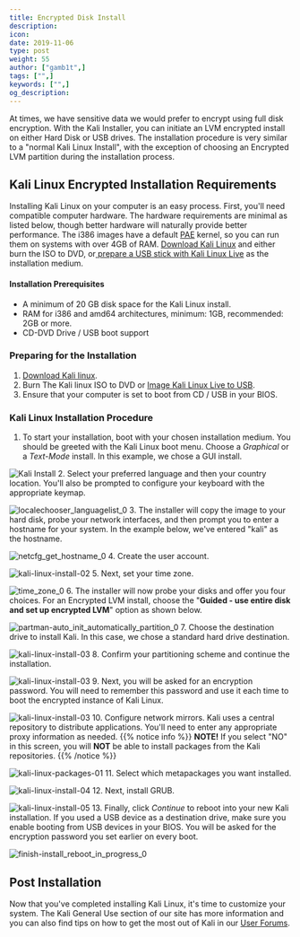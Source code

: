 ```yaml
---
title: Encrypted Disk Install
description:
icon:
date: 2019-11-06
type: post
weight: 55
author: ["gamb1t",]
tags: ["",]
keywords: ["",]
og_description:
---
```


At times, we have sensitive data we would prefer to encrypt using full disk encryption. With the Kali Installer, you can initiate an LVM encrypted install on either Hard Disk or USB drives. The installation procedure is very similar to a "normal Kali Linux Install", with the exception of choosing an Encrypted LVM partition during the installation process.

## Kali Linux Encrypted Installation Requirements

Installing Kali Linux on your computer is an easy process. First, you'll need compatible computer hardware. The hardware requirements are minimal as listed below, though better hardware will naturally provide better performance. The i386 images have a default [PAE](http://en.wikipedia.org/wiki/Physical_Address_Extension) kernel, so you can run them on systems with over 4GB of RAM. [Download Kali Linux](/docs/introduction/download-official-kali-linux-images/) and either burn the ISO to DVD, or[ prepare a USB stick with Kali Linux Live](/docs/usb/kali-linux-live-usb-install/) as the installation medium.

#### Installation Prerequisites

* A minimum of 20 GB disk space for the Kali Linux install.
* RAM for i386 and amd64 architectures, minimum: 1GB, recommended: 2GB or more.
* CD-DVD Drive / USB boot support

### Preparing for the Installation

1. [Download Kali linux](/docs/introduction/download-official-kali-linux-images/).
2. Burn The Kali linux ISO to DVD or [Image Kali Linux Live to USB](/docs/usb/kali-linux-live-usb-install/).
3. Ensure that your computer is set to boot from CD / USB in your BIOS.

### Kali Linux Installation Procedure

1. To start your installation, boot with your chosen installation medium. You should be greeted with the Kali Linux boot menu. Choose a _Graphical_ or a _Text-Mode_ install. In this example, we chose a GUI install.

![Kali Install](kali-encrypted-install-1.png)
2. Select your preferred language and then your country location. You'll also be prompted to configure your keyboard with the appropriate keymap.

![localechooser_languagelist_0](kali-encrypted-install-2.png)
3. The installer will copy the image to your hard disk, probe your network interfaces, and then prompt you to enter a hostname for your system. In the example below, we've entered "kali" as the hostname.

![netcfg_get_hostname_0](kali-user-1.png)
4. Create the user account.

![kali-linux-install-02](kali-encrypted-install-4.png)
5. Next, set your time zone.

![time_zone_0](kali-encrypted-install-5.png)
 6. The installer will now probe your disks and offer you four choices. For an Encrypted LVM install, choose the "**Guided - use entire disk and set up encrypted LVM**" option as shown below.

![partman-auto_init_automatically_partition_0](kali-encrypted-install-6.png)
7. Choose the destination drive to install Kali. In this case, we chose a standard hard drive destination.

![kali-linux-install-03](kali-encrypted-install-7.png)
8. Confirm your partitioning scheme and continue the installation.

![kali-linux-install-03](kali-encrypted-install-8.png)
9. Next, you will be asked for an encryption password. You will need to remember this password and use it each time to boot the encrypted instance of Kali Linux.

![kali-linux-install-03](kali-encrypted-install-9.png)
10. Configure network mirrors. Kali uses a central repository to distribute applications. You'll need to enter any appropriate proxy information as needed.
{{% notice info %}}
**NOTE!** If you select "NO" in this screen, you will **NOT** be able to install packages from the Kali repositories.
{{% /notice %}}

![kali-linux-packages-01](kali-default-packages.png)
11. Select which metapackages you want installed.

![kali-linux-install-04](kali-encrypted-install-10.png)
12. Next, install GRUB.

![kali-linux-install-05](kali-encrypted-install-11.png)
13. Finally, click _Continue_ to reboot into your new Kali installation. If you used a USB device as a destination drive, make sure you enable booting from USB devices in your BIOS. You will be asked for the encryption password you set earlier on every boot.

![finish-install_reboot_in_progress_0](kali-encrypted-install-12.png)

## Post Installation

Now that you've completed installing Kali Linux, it's time to customize your system. The Kali General Use section of our site has more information and you can also find tips on how to get the most out of Kali in our [User Forums](https://forums.kali.org/).
